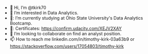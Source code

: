 - 👋 Hi, I’m @tkirk70
- 👀 I’m interested in Data Analytics.
- 🏫: I’m currently studying at Ohio State University's Data Analytics Bootcamp. 
- 📝: Certificates: https://confirm.udacity.com/XEJV2XAY
- 💞️ I’m looking to collaborate on find an analyst position.
- 📫 How to reach me linkedin.com/in/timothy-kirk-03a63b9 or https://stackoverflow.com/users/17054803/timothy-kirk

<!---
tkirk70/tkirk70 is a ✨ special ✨ repository because its `README.md` (this file) appears on your GitHub profile.
You can click the Preview link to take a look at your changes.
--->
